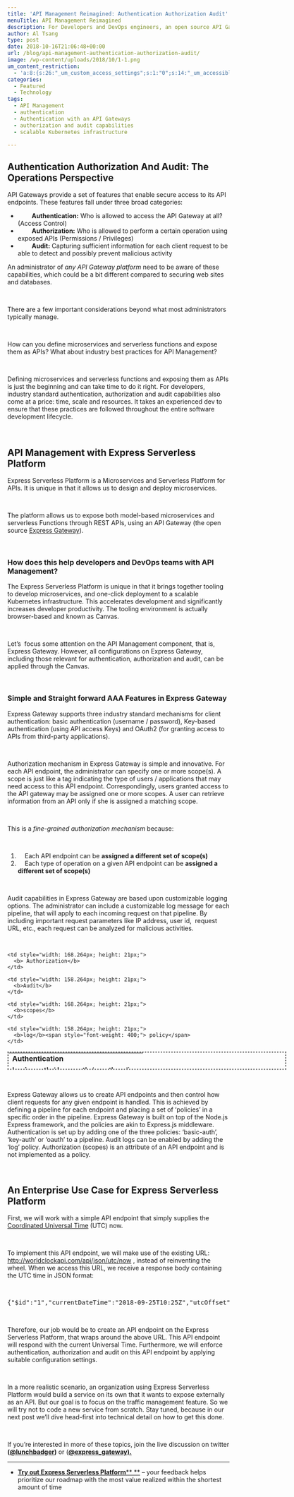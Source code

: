 ```yaml
---
title: 'API Management Reimagined: Authentication Authorization Audit'
menuTitle: API Management Reimagined
description: For Developers and DevOps engineers, an open source API Gateway and Serverless platform make the three As of API management easy.
author: Al Tsang
type: post
date: 2018-10-16T21:06:48+00:00
url: /blog/api-management-authentication-authorization-audit/
image: /wp-content/uploads/2018/10/1-1.png
um_content_restriction:
  - 'a:8:{s:26:"_um_custom_access_settings";s:1:"0";s:14:"_um_accessible";s:1:"0";s:19:"_um_noaccess_action";s:1:"0";s:30:"_um_restrict_by_custom_message";s:1:"0";s:27:"_um_restrict_custom_message";s:0:"";s:19:"_um_access_redirect";s:1:"0";s:23:"_um_access_redirect_url";s:0:"";s:28:"_um_access_hide_from_queries";s:1:"0";}'
categories:
  - Featured
  - Technology
tags:
  - API Management
  - authentication
  - Authentication with an API Gateways
  - authorization and audit capabilities
  - scalable Kubernetes infrastructure

---
```

## **Authentication Authorization And Audit: The Operations Perspective**

<span style="font-weight: 400;">API Gateways provide a set of features that enable secure access to its API endpoints. These features fall under three broad categories:</span>

  *  <span style="font-weight: 400;">        <strong>Authentication:</strong> Who is allowed to access the API Gateway at all? (Access Control)</span>
  *  <span style="font-weight: 400;">        <strong>Authorization:</strong> Who is allowed to perform a certain operation using exposed APIs (Permissions / Privileges)</span>
  *  <span style="font-weight: 400;">        <strong>Audit:</strong> Capturing sufficient information for each client request to be able to detect and possibly prevent malicious activity</span>

<span style="font-weight: 400;">An administrator of <em>any API Gateway platform</em> need to be aware of these capabilities, which could be a bit different compared to securing web sites and databases.</span>

&nbsp;

<span style="font-weight: 400;">There are a few important considerations beyond what most administrators typically manage.</span>

&nbsp;

<span style="font-weight: 400;">How can you define microservices and serverless functions and expose them as APIs? </span><span style="font-weight: 400;">What about industry best practices for API Management?</span>

&nbsp;

<span style="font-weight: 400;">Defining microservices and serverless functions and exposing them as APIs is just the beginning and can take time to do it right. For developers, industry standard authentication, authorization and audit capabilities also come at a price: time, scale and resources. It takes an experienced dev to ensure that these practices are followed throughout the entire software development lifecycle. </span>

&nbsp;

## **API Management with Express Serverless Platform**

<span style="font-weight: 400;">Express Serverless Platform is a Microservices and Serverless Platform for APIs. It is unique in that it allows us to design and deploy microservices.</span>

&nbsp;

<span style="font-weight: 400;">The platform allows us to expose both model-based microservices and serverless Functions through REST APIs, using an API Gateway (the open source</span> [<span style="font-weight: 400;">Express Gateway</span>][1]<span style="font-weight: 400;">).</span>

&nbsp;

### How does this help developers and DevOps teams with API Management?

<span style="font-weight: 400;">The Express Serverless Platform is unique in that it brings together tooling to develop microservices, and one-click deployment to a scalable Kubernetes infrastructure. This accelerates development and significantly increases developer productivity. The tooling environment is actually browser-based and known as Canvas.</span>

&nbsp;

<span style="font-weight: 400;">Let&#8217;s  focus some attention on the API Management component, that is, Express Gateway. However, all configurations on Express Gateway, including those relevant for authentication, authorization and audit, can be applied through the Canvas.</span>

&nbsp;

### **Simple and Straight forward AAA Features in Express Gateway**

<span style="font-weight: 400;">Express Gateway supports three industry standard mechanisms for client authentication: basic authentication (username / password), Key-based authentication (using API access Keys) and OAuth2 (for granting access to APIs from third-party applications).</span>

&nbsp;

<span style="font-weight: 400;">Authorization mechanism in Express Gateway is simple and innovative. For each API endpoint, the administrator can specify one or more scope(s). A scope is just like a tag indicating the type of users / applications that may need access to this API endpoint. Correspondingly, users granted access to the API gateway may be assigned one or more scopes. A user can retrieve information from an API only if she is assigned a matching scope.</span>

&nbsp;

<span style="font-weight: 400;">This is a <em>fine-grained authorization mechanism</em> because:</span>

&nbsp;

  1.  <span style="font-weight: 400;">    Each API endpoint can be <strong>assigned a different set of scope(s)</strong></span>
  2.  <span style="font-weight: 400;">  </span> <span style="font-weight: 400;"> Each type of operation on a given API endpoint can be <strong>assigned a different set of scope(s)</strong></span>

&nbsp;

<span style="font-weight: 400;">Audit capabilities in Express Gateway are based upon customizable logging options. The administrator can include a customizable log message for each pipeline, that will apply to each incoming request on that pipeline. By including important request parameters like IP address, user id,  request URL, etc., each request can be analyzed for malicious activities.</span>

&nbsp;

<table style="border-style: dotted; height: 42px; width: 633px;">
  <tr style="height: 21px;">
    <td style="width: 289.375px; height: 21px;">
      <b>Authentication</b>
    </td>
    
    <td style="width: 168.264px; height: 21px;">
      <b> Authorization</b>
    </td>
    
    <td style="width: 158.264px; height: 21px;">
      <b>Audit</b>
    </td>
  </tr>
  
  <tr style="height: 21px;">
    <td style="width: 289.375px; height: 21px;">
      <b>basic-auth</b><span style="font-weight: 400;"> / </span><b>key-auth</b><span style="font-weight: 400;"> / </span><b>oauth </b><span style="font-weight: 400;">policy</span>
    </td>
    
    <td style="width: 168.264px; height: 21px;">
      <b>scopes</b>
    </td>
    
    <td style="width: 158.264px; height: 21px;">
      <b>log</b><span style="font-weight: 400;"> policy</span>
    </td>
  </tr>
</table>

&nbsp;

<span style="font-weight: 400;">Express Gateway allows us to create API endpoints and then control how client requests for any given endpoint is handled. This is achieved by defining a pipeline for each endpoint and placing a set of &#8216;policies&#8217; in a specific order in the pipeline. Express Gateway is built on top of the Node.js Express framework, and the policies are akin to Express.js middleware. Authentication is set up by adding one of the three policies: &#8216;basic-auth&#8217;, &#8216;key-auth&#8217; or &#8216;oauth&#8217; to a pipeline. Audit logs can be enabled by adding the &#8216;log&#8217; policy. Authorization (scopes) is an attribute of an API endpoint and is not implemented as a policy.</span>

&nbsp;

## **An Enterprise Use Case for Express Serverless Platform**

<span style="font-weight: 400;">First, we will work with a simple API endpoint that simply supplies the</span> [<span style="font-weight: 400;">Coordinated Universal Time</span>][2] <span style="font-weight: 400;">(UTC) now.</span>

&nbsp;

<span style="font-weight: 400;">To implement this API endpoint, we will make use of the existing URL:</span> [<span style="font-weight: 400;">http://worldclockapi.com/api/json/utc/now</span>][3] <span style="font-weight: 400;">, instead of reinventing the wheel. When we access this URL, we receive a response body containing the UTC time in JSON format:</span>

&nbsp;

<pre><span style="font-weight: 400;">{"$id":"1","currentDateTime":"2018-09-25T10:25Z","utcOffset":"00:00:00","isDayLightSavingsTime":false,"dayOfTheWeek":"Tuesday","timeZoneName":"UTC","currentFileTime":131823447213150424,"ordinalDate":"2018-268","serviceResponse":null}</span></pre>

&nbsp;

<span style="font-weight: 400;">Therefore, our job would be to create an API endpoint on the Express Serverless Platform, that wraps around the above URL. This API endpoint will respond with the current Universal Time. Furthermore, we will enforce authentication, authorization and audit on this API endpoint by applying suitable configuration settings.</span>

&nbsp;

<span style="font-weight: 400;">In a more realistic scenario, an organization using Express Serverless Platform would build a service on its own that it wants to expose externally as an API. But our goal is to focus on the traffic management feature. So we will try not to code a new service from scratch. Stay tuned, because in our next post we&#8217;ll dive head-first into technical detail on how to get this done.</span>

&nbsp;

If you&#8217;re interested in more of these topics, join the live discussion on twitter **([@lunchbadger][4])** or (**[@express_gateway).][5]**

* * *

  * [**Try out Express Serverless Platform**** **][6] &#8211; your feedback helps prioritize our roadmap with the most value realized within the shortest amount of time


<div class="spaced" style="padding-top:15px; clear:both;" >
</div>



 [1]: http://www.express-gateway.io?utm_source=content_mkt_apimgnt&utm_medium=blog&utm_campaign=2018-08-trial-launch&utm_content=link
 [2]: https://en.wikipedia.org/wiki/Coordinated_Universal_Time
 [3]: http://worldclockapi.com/api/json/utc/now
 [4]: http://www.twitter.com/lunchbadger
 [5]: https://twitter.com/express_gateway
 [6]: /getting-started/
 [7]: https://www.lunchbadger.com/express-api-gateway-enterprise-support?utm_source=content_mkt_apimgnt&utm_medium=blog&utm_campaign=2018-08-trial-launch&utm_content=link
 [8]: https://www.lunchbadger.com/express-gateway-enterprise/?utm_source=content_mkt_apimgnt&utm_medium=blog&utm_campaign=2018-08-trial-launch&utm_content=link
 [9]: http://eepurl.com/cSR5vT?utm_source=content_mkt_apimgnt&utm_medium=blog&utm_campaign=2018-08-trial-launch&utm_content=link